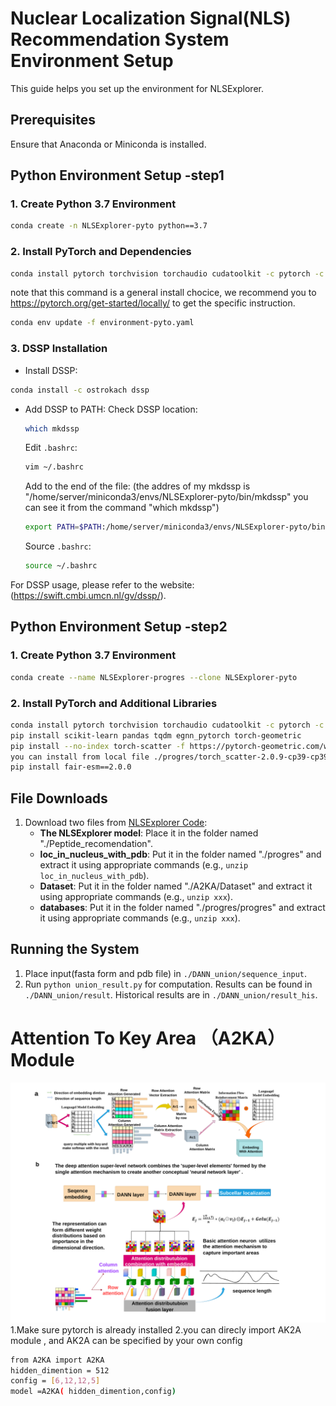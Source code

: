 # Nuclear Localization Signal(NLS) Recommendation System Environment Setup

This guide helps you set up the environment for NLSExplorer.

## Prerequisites
Ensure that Anaconda or Miniconda is installed.

## Python Environment Setup -step1

### 1. Create Python 3.7 Environment
```bash
conda create -n NLSExplorer-pyto python==3.7
```

### 2. Install PyTorch and Dependencies
```bash
conda install pytorch torchvision torchaudio cudatoolkit -c pytorch -c nvidia
```
note that this command is a general install chocice, we recommend you to https://pytorch.org/get-started/locally/
 to get the specific instruction.
```bash
conda env update -f environment-pyto.yaml
```

### 3. DSSP Installation
- Install DSSP:
```bash
conda install -c ostrokach dssp
```
- Add DSSP to PATH:
    Check DSSP location:
    ```bash
    which mkdssp
    ```

    Edit `.bashrc`:
    ```bash
    vim ~/.bashrc
    ```
    Add to the end of the file:
    (the addres of my mkdssp is "/home/server/miniconda3/envs/NLSExplorer-pyto/bin/mkdssp" you can see it from the command "which mkdssp")
    ```bash
    export PATH=$PATH:/home/server/miniconda3/envs/NLSExplorer-pyto/bin/mkdssp
    ```
    Source `.bashrc`:
    ```bash
    source ~/.bashrc
    ```

For DSSP usage, please refer to the website:
(https://swift.cmbi.umcn.nl/gv/dssp/).

##  Python Environment Setup -step2
### 1. Create Python 3.7 Environment
```bash
conda create --name NLSExplorer-progres --clone NLSExplorer-pyto
```
### 2. Install PyTorch and Additional Libraries
```bash
conda install pytorch torchvision torchaudio cudatoolkit -c pytorch -c nvidia
pip install scikit-learn pandas tqdm egnn_pytorch torch-geometric
pip install --no-index torch-scatter -f https://pytorch-geometric.com/whl/torch-1.13.0+cu117.html(if your cant correctly install
you can install from local file ./progres/torch_scatter-2.0.9-cp39-cp39-linux_x86_64.whl)
pip install fair-esm==2.0.0
```

## File Downloads
1. Download two files from [NLSExplorer Code](http://www.csbio.sjtu.edu.cn/bioinf/NLSExplorer/code.html):
   - **The NLSExplorer model**: Place it in the folder named "./Peptide_recomendation".
   - **loc_in_nucleus_with_pdb**: Put it in the folder named "./progres" and extract it using appropriate commands (e.g., `unzip loc_in_nucleus_with_pdb`).
   - **Dataset**: Put it in the folder named "./A2KA/Dataset" and extract it using appropriate commands (e.g., `unzip xxx`).
   - **databases**: Put it in the folder named "./progres/progres" and extract it using appropriate commands (e.g., `unzip xxx`).


## Running the System
1. Place input(fasta form and pdb file) in `./DANN_union/sequence_input`.
2. Run `python union_result.py` for computation. Results can be found in `./DANN_union/result`. Historical results are in `./DANN_union/result_his`.

# Attention To Key Area （A2KA） Module 
<!-- ![A2KA](./A2KA/A2KA.svg) -->

<img src="./A2KA/A2KA.svg" alt="A2KA" width="888"/>
1.Make sure pytorch is already installed 
2.you can direcly import AK2A module , and AK2A can be specified by your own config

```bash
from A2KA import A2KA
hidden_dimention = 512
config = [6,12,12,5]
model =A2KA( hidden_dimention,config)
```
